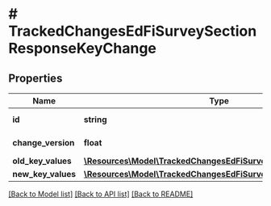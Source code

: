 # # TrackedChangesEdFiSurveySectionResponseKeyChange

## Properties

Name | Type | Description | Notes
------------ | ------------- | ------------- | -------------
**id** | **string** | Resource identifier | [optional]
**change_version** | **float** | Change version | [optional]
**old_key_values** | [**\Resources\Model\TrackedChangesEdFiSurveySectionResponseKey**](TrackedChangesEdFiSurveySectionResponseKey.md) |  | [optional]
**new_key_values** | [**\Resources\Model\TrackedChangesEdFiSurveySectionResponseKey**](TrackedChangesEdFiSurveySectionResponseKey.md) |  | [optional]

[[Back to Model list]](../../README.md#models) [[Back to API list]](../../README.md#endpoints) [[Back to README]](../../README.md)
